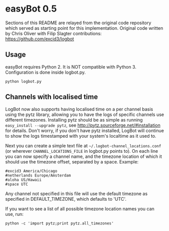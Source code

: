 easyBot 0.5
============

Sections of this README are relayed from the original code repository which served as starting point for this implementation.
Original code written by Chris Oliver with Filip Slagter contributions:
https://github.com/excid3/logbot

Usage
-----
easyBot requires Python 2. It is NOT compatible with Python 3.
Configuration is done inside logbot.py.

    python logbot.py


Channels with localised time
-----
LogBot now also supports having localised time on a per channel basis using the pytz library, allowing you to have the logs of specific channels use different timezones.
Installing pytz should be as simple as running `easy_install --upgrade pytz`, see http://pytz.sourceforge.net/#installation for details.
Don't worry, if you don't have pytz installed, LogBot will continue to show the logs timestamped with your system's localtime as it used to.

Next you can create a simple text file at `~/.logbot-channel_locations.conf` (or wherever `CHANNEL_LOCATIONS_FILE` in logbot.py points to).
On each line you can now specify a channel name, and the timezone location of which it should use the timezone offset, separated by a space. Example:

	#excid3 America/Chicago
	#netherlands Europe/Amsterdam
	#aloha US/Hawaii
	#space UTC

Any channel not specified in this file will use the default timezone as specified in DEFAULT_TIMEZONE, which defaults to 'UTC'.

If you want to see a list of all possible timezone location names you can use, run:

    python -c 'import pytz;print pytz.all_timezones'
